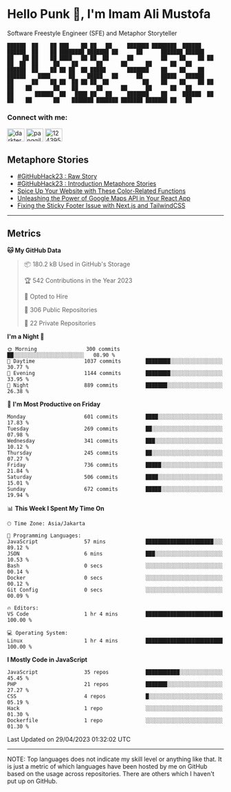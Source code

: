 <h1>Hello Punk 👋, I'm Imam Ali Mustofa</h1>
<p>Software Freestyle Engineer (SFE) and Metaphor Storyteller</p>

```shell
██████  ██    ██ ███    ██ ██   ██     ███████ ████████  ██████  ██████  ██    ██ ████████ ███████ ██      ██      ███████ ██████  
██   ██ ██    ██ ████   ██ ██  ██      ██         ██    ██    ██ ██   ██  ██  ██     ██    ██      ██      ██      ██      ██   ██ 
██████  ██    ██ ██ ██  ██ █████       ███████    ██    ██    ██ ██████    ████      ██    █████   ██      ██      █████   ██████  
██      ██    ██ ██  ██ ██ ██  ██           ██    ██    ██    ██ ██   ██    ██       ██    ██      ██      ██      ██      ██   ██ 
██       ██████  ██   ████ ██   ██     ███████    ██     ██████  ██   ██    ██       ██    ███████ ███████ ███████ ███████ ██   ██ 
```

<p>
  <h3>Connect with me:</h3>
  <p>
  <a href="https://dev.to/darkterminal" target="blank"><img align="center" src="https://raw.githubusercontent.com/rahuldkjain/github-profile-readme-generator/master/src/images/icons/Social/devto.svg" alt="darkterminal" height="30" width="40" /></a>
  <a href="https://twitter.com/panggilmeiam" target="blank"><img align="center" src="https://raw.githubusercontent.com/rahuldkjain/github-profile-readme-generator/master/src/images/icons/Social/twitter.svg" alt="panggilmeiam" height="30" width="40" /></a>
  <a href="https://stackoverflow.com/users/12439522" target="blank"><img align="center" src="https://raw.githubusercontent.com/rahuldkjain/github-profile-readme-generator/master/src/images/icons/Social/stack-overflow.svg" alt="12439522" height="30" width="40" /></a>
  </p>
</p>

## Metaphore Stories
<!-- BLOG-POST-LIST:START -->
- [#GitHubHack23 : Raw Story](https://dev.to/darkterminal/githubhack23-raw-story-5dlo)
- [#GitHubHack23 : Introduction Metaphore Stories](https://dev.to/darkterminal/introduction-metaphore-stories-12el)
- [Spice Up Your Website with These Color-Related Functions](https://dev.to/streetcommunityprogrammer/spice-up-your-website-with-these-color-related-functions-2e6j)
- [Unleashing the Power of Google Maps API in Your React App](https://dev.to/streetcommunityprogrammer/unleashing-the-power-of-google-maps-api-in-your-react-app-17cd)
- [Fixing the Sticky Footer Issue with Next.js and TailwindCSS](https://dev.to/streetcommunityprogrammer/fixing-the-sticky-footer-issue-with-nextjs-and-tailwindcss-1i2b)
<!-- BLOG-POST-LIST:END -->

---
## Metrics

<!--START_SECTION:waka-->
**🐱 My GitHub Data** 

> 📦 180.2 kB Used in GitHub's Storage 
 > 
> 🏆 542 Contributions in the Year 2023
 > 
> 💼 Opted to Hire
 > 
> 📜 306 Public Repositories 
 > 
> 🔑 22 Private Repositories 
 > 
**I'm a Night 🦉** 

```text
🌞 Morning                300 commits         ██░░░░░░░░░░░░░░░░░░░░░░░   08.90 % 
🌆 Daytime                1037 commits        ████████░░░░░░░░░░░░░░░░░   30.77 % 
🌃 Evening                1144 commits        ████████░░░░░░░░░░░░░░░░░   33.95 % 
🌙 Night                  889 commits         ███████░░░░░░░░░░░░░░░░░░   26.38 % 
```
📅 **I'm Most Productive on Friday** 

```text
Monday                   601 commits         ████░░░░░░░░░░░░░░░░░░░░░   17.83 % 
Tuesday                  269 commits         ██░░░░░░░░░░░░░░░░░░░░░░░   07.98 % 
Wednesday                341 commits         ███░░░░░░░░░░░░░░░░░░░░░░   10.12 % 
Thursday                 245 commits         ██░░░░░░░░░░░░░░░░░░░░░░░   07.27 % 
Friday                   736 commits         █████░░░░░░░░░░░░░░░░░░░░   21.84 % 
Saturday                 506 commits         ████░░░░░░░░░░░░░░░░░░░░░   15.01 % 
Sunday                   672 commits         █████░░░░░░░░░░░░░░░░░░░░   19.94 % 
```


📊 **This Week I Spent My Time On** 

```text
🕑︎ Time Zone: Asia/Jakarta

💬 Programming Languages: 
JavaScript               57 mins             ██████████████████████░░░   89.12 % 
JSON                     6 mins              ███░░░░░░░░░░░░░░░░░░░░░░   10.53 % 
Bash                     0 secs              ░░░░░░░░░░░░░░░░░░░░░░░░░   00.14 % 
Docker                   0 secs              ░░░░░░░░░░░░░░░░░░░░░░░░░   00.12 % 
Git Config               0 secs              ░░░░░░░░░░░░░░░░░░░░░░░░░   00.09 % 

🔥 Editors: 
VS Code                  1 hr 4 mins         █████████████████████████   100.00 % 

💻 Operating System: 
Linux                    1 hr 4 mins         █████████████████████████   100.00 % 
```

**I Mostly Code in JavaScript** 

```text
JavaScript               35 repos            ███████████░░░░░░░░░░░░░░   45.45 % 
PHP                      21 repos            ███████░░░░░░░░░░░░░░░░░░   27.27 % 
CSS                      4 repos             █░░░░░░░░░░░░░░░░░░░░░░░░   05.19 % 
Hack                     1 repo              ░░░░░░░░░░░░░░░░░░░░░░░░░   01.30 % 
Dockerfile               1 repo              ░░░░░░░░░░░░░░░░░░░░░░░░░   01.30 % 
```




 Last Updated on 29/04/2023 01:32:02 UTC
<!--END_SECTION:waka-->

---
NOTE: Top languages does not indicate my skill level or anything like that. It is just a metric of which languages have been hosted by me on GitHub based on the usage across repositories. There are others which I haven't put up on GitHub.
